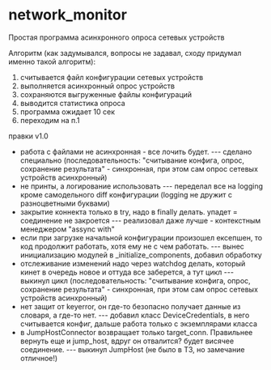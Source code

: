 # network_monitor
Простая программа асинхронного опроса сетевых устройств

Алгоритм (как задумывался, вопросы не задавал, сходу придумал именно такой алгоритм):
1) считывается файл конфигурации сетевых устройств
2) выполняется асинхронный опрос устройств
3) сохраняются выгруженные файлы конфигураций
4) выводится статистика опроса
5) программа ожидает 10 сек
6) переходим на п.1


правки v1.0
- работа с файлами не асинхронная - все лочить будет.
--- сделано специально (последовательность: "считывание конфига, опрос, сохранение результата" - синхронная, при этом сам опрос сетевых устройств асинхронный)
- не принты, а логирование использовать
--- переделал все на logging кроме самодельного diff конфигурации (logging не дружит с разноцветными буквами)
- закрытие коннекта только в try, надо в finally делать. упадет = соединение не закроется
--- реализовал даже лучше - контекстным менеджером "assync with"
- если при загрузке начальной конфигурации произошел ексепшен, то код продолжит работать, хотя ему не с чем работать.
--- вынес инициализацию модулей в _initialize_components, добавил обработку
- отслеживание изменений надо через watchdog делать, который кинет в очередь новое и оттуда все заберется, а тут цикл
--- выкинул цикл (последовательность: "считывание конфига, опрос, сохранение результата" - синхронная, при этом сам опрос сетевых устройств асинхронный)
- нет защит от keyerror, он где-то безопасно получает данные из словаря, а где-то нет.
--- добавил класс DeviceCredentials, в него считывается конфиг, дальше работа только с экземплярами класса
- в JumpHostConnector возвращает только target_conn. Правильнее вернуть еще и jump_host, вдруг он отвалится? будет висячее соединение.
--- выкинул JumpHost (не было в ТЗ, но замечание отличное!)
